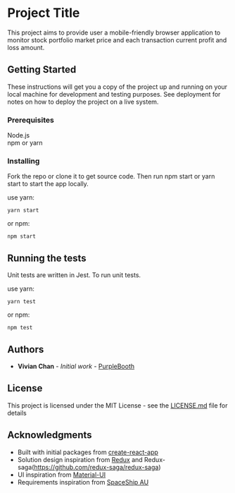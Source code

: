 # Project Title

This project aims to provide user a mobile-friendly browser application to monitor stock portfolio market price and each transaction current profit and loss amount.

## Getting Started

These instructions will get you a copy of the project up and running on your local machine for development and testing purposes. See deployment for notes on how to deploy the project on a live system.

### Prerequisites

Node.js  
npm or yarn

### Installing

Fork the repo or clone it to get source code. Then run npm start or yarn start to start the app locally.

use yarn:
```
yarn start
```

or npm:
```
npm start
```

## Running the tests

Unit tests are written in Jest. To run unit tests.

use yarn:
```
yarn test
```

or npm:
```
npm test
```

## Authors

* **Vivian Chan** - *Initial work* - [PurpleBooth](https://github.com/viviancpy/)

## License

This project is licensed under the MIT License - see the [LICENSE.md](LICENSE.md) file for details

## Acknowledgments

* Built with initial packages from [create-react-app](https://github.com/facebook/create-react-app)
* Solution design inspiration from [Redux](https://github.com/reactjs/redux) and Redux-saga(https://github.com/redux-saga/redux-saga)
* UI inspiration from [Material-UI](https://material-ui-next.com/)
* Requirements inspiration from [SpaceShip AU](https://www.spaceship.com.au)
